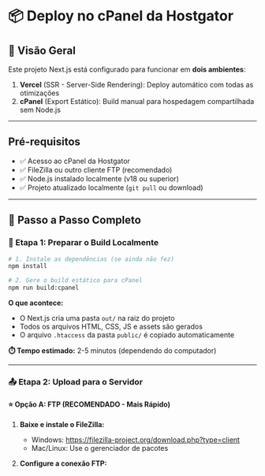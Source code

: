 # 📦 Deploy no cPanel da Hostgator

## 🌟 Visão Geral

Este projeto Next.js está configurado para funcionar em **dois ambientes**:

1. **Vercel** (SSR - Server-Side Rendering): Deploy automático com todas as otimizações
2. **cPanel** (Export Estático): Build manual para hospedagem compartilhada sem Node.js

---

## Pré-requisitos

- ✅ Acesso ao cPanel da Hostgator
- ✅ FileZilla ou outro cliente FTP (recomendado)
- ✅ Node.js instalado localmente (v18 ou superior)
- ✅ Projeto atualizado localmente (`git pull` ou download)

---

## 🚀 Passo a Passo Completo

### 📝 Etapa 1: Preparar o Build Localmente

```bash
# 1. Instale as dependências (se ainda não fez)
npm install

# 2. Gere o build estático para cPanel
npm run build:cpanel
```

**O que acontece:**

- O Next.js cria uma pasta `out/` na raiz do projeto
- Todos os arquivos HTML, CSS, JS e assets são gerados
- O arquivo `.htaccess` da pasta `public/` é copiado automaticamente

**⏱️ Tempo estimado:** 2-5 minutos (dependendo do computador)

---

### 📤 Etapa 2: Upload para o Servidor

#### ⭐ Opção A: FTP (RECOMENDADO - Mais Rápido)

1. **Baixe e instale o FileZilla:**

   - Windows: https://filezilla-project.org/download.php?type=client
   - Mac/Linux: Use o gerenciador de pacotes

2. **Configure a conexão FTP:**
